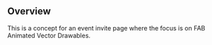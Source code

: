 ## Overview
This is a concept for an event invite page where the focus is on FAB Animated Vector Drawables.



